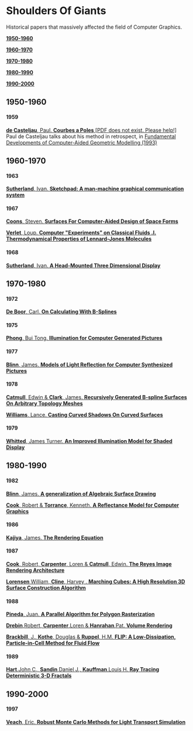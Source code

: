 
Shoulders Of Giants
======
Historical papers that massively affected the field of Computer Graphics.  

[**1950-1960**](https://github.com/GeorgeAdamon/ModernComputerGraphicsResources/blob/master/Categories/ShouldersOfGiants.md#1950-1960)

[**1960-1970**](https://github.com/GeorgeAdamon/ModernComputerGraphicsResources/blob/master/Categories/ShouldersOfGiants.md#1960-1970)

[**1970-1980**](https://github.com/GeorgeAdamon/ModernComputerGraphicsResources/blob/master/Categories/ShouldersOfGiants.md#1970-1980)

[**1980-1990**](https://github.com/GeorgeAdamon/ModernComputerGraphicsResources/blob/master/Categories/ShouldersOfGiants.md#1980-1990)

[**1990-2000**](https://github.com/GeorgeAdamon/ModernComputerGraphicsResources/blob/master/Categories/ShouldersOfGiants.md#1990-2000)

## 1950-1960
#### 1959
[**de Casteljau**, Paul. **Courbes a Poles** [PDF does not exist. Please help!]](https://en.wikipedia.org/wiki/De_Casteljau%27s_algorithm)  
Paul de Casteljau talks about his method in retrospect, in [Fundamental Developments of Computer-Aided Geometric Modelling (1993)](https://archive.org/details/fundamentaldevel0000unse/mode/2up)

## 1960-1970
#### 1963
[**Sutherland**, Ivan. **Sketchpad: A man-machine graphical communication system**](https://www.cl.cam.ac.uk/techreports/UCAM-CL-TR-574.pdf)  

#### 1967
[**Coons**, Steven. **Surfaces For Computer-Aided Design of Space Forms**](http://publications.csail.mit.edu/lcs/pubs/pdf/MIT-LCS-TR-041.pdf)

[**Verlet**, Loup. **Computer "Experiments" on Classical Fluids .I. Thermodynamical Properties of Lennard-Jones Molecules**](https://journals.aps.org/pr/pdf/10.1103/PhysRev.159.98)

#### 1968
[**Sutherland**, Ivan. **A Head-Mounted Three Dimensional Display**](http://cacs.usc.edu/education/cs653/Sutherland-HeadmountedDisplay-AFIPS68.pdf)

## 1970-1980
#### 1972
[**De Boor**, Carl. **On Calculating With B-Splines**](https://web.stanford.edu/class/cme324/classics/deboor.pdf)  

#### 1975
[**Phong**, Bui Tong. **Illumination for Computer Generated Pictures**](https://users.cs.northwestern.edu/~ago820/cs395/Papers/Phong_1975.pdf)

#### 1977
[**Blinn**, James. **Models of Light Reflection for Computer Synthesized Pictures**](http://cs.uns.edu.ar/cg/clasespdf/p192-blinn.pdf)

#### 1978
[**Catmull**, Edwin & **Clark**, James. **Recursively Generated B-spline Surfaces On Arbitrary Topology Meshes**](https://people.eecs.berkeley.edu/~sequin/CS284/PAPERS/CatmullClark_SDSurf.pdf)

[**Williams**, Lance. **Casting Curved Shadows On Curved Surfaces**](http://cseweb.ucsd.edu/~ravir/274/15/papers/p270-williams.pdf)

#### 1979
[**Whitted**, James Turner. **An Improved Illumination Model for Shaded Display**](https://artis.imag.fr/Members/David.Roger/whitted.pdf)

## 1980-1990
#### 1982
[**Blinn**, James. **A generalization of Algebraic Surface Drawing**](https://cumincad.architexturez.net/system/files/pdf/6094.content.pdf)

[**Cook**, Robert & **Torrance**, Kenneth. **A Reflectance Model for Computer Graphics**](http://inst.cs.berkeley.edu/~cs294-13/fa09/lectures/cookpaper.pdf)

#### 1986
[**Kajiya**, James. **The Rendering Equation**](http://www.cse.chalmers.se/edu/year/2011/course/TDA361/2007/rend_eq.pdf)

#### 1987
[**Cook**, Robert, **Carpenter**, Loren & **Catmull**, Edwin. **The Reyes Image Rendering Architecture**](http://graphics.pixar.com/library/Reyes/paper.pdf)  

[**Lorensen** William, **Cline**, Harvey . **Marching Cubes: A High Resolution 3D Surface Construction Algorithm**](https://web.cs.ucdavis.edu/~ma/ECS177/papers/marching_cubes.pdf)

#### 1988
[**Pineda**, Juan. **A Parallel Algorithm for Polygon Rasterization**](https://www.cs.drexel.edu/~david/Classes/Papers/comp175-06-pineda.pdf)  

[**Drebin**,Robert, **Carpenter**,Loren & **Hanrahan**,Pat. **Volume Rendering**](https://sci-hub.se/https://doi.org/10.1145/378456.378484)

[**Brackbill**, J., **Kothe**, Douglas & **Ruppel**, H.M. **FLIP: A Low-Dissipation, Particle-in-Cell Method for Fluid Flow**](https://www.researchgate.net/publication/222452290_FLIP_A_Low-Dissipation_Particle-in-Cell_Method_for_Fluid_Flow)

#### 1989
[**Hart**.John C., **Sandin**,Daniel J., **Kauffman**,Louis H. **Ray Tracing Deterministic 3-D Fractals**](https://www.evl.uic.edu/hypercomplex/html/book/rtqjs.pdf)

## 1990-2000
#### 1997
[**Veach**, Eric. **Robust Monte Carlo Methods for Light Transport Simulation**](https://graphics.stanford.edu/papers/veach_thesis/thesis-bw.pdf)


